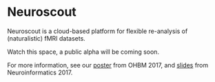 # Neuroscout

Neuroscout is a cloud-based platform for flexible re-analysis of (naturalistic) fMRI datasets.

Watch this space, a public alpha will be coming soon.

For more information, see our [poster](ohbm_poster.pdf) from OHBM 2017, and [slides](https://docs.google.com/presentation/d/1FsN-5eKqTxDXbUxl8MqQimU8P9BcETSnCHU5ID9JyqU/edit?usp=sharing) from Neuroinformatics 2017.
